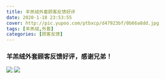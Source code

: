```yaml
---
title: 羊羔绒外套顾客反馈好评
date: 2020-1-18 23:53:55
cover: http://pic.yupoo.com/ptbxcp/d47923bf/0b66a8dd.jpg
tags: [羊羔绒,外套]
categories: [顾客反馈]
---
```


###  羊羔绒外套顾客反馈好评，感谢兄弟！
![](http://pic.yupoo.com/ptbxcp/83d125e7/ce111147.jpg)
![](http://pic.yupoo.com/ptbxcp/d47923bf/0b66a8dd.jpg)
